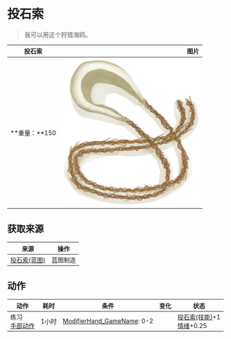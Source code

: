 # 投石索  
> 我可以用这个狩猎海鸥。  
  
  投石索  |   图片   
 ----  |  ----:   
 **重量：**150  |  ![](Sprite/Sling.png)   
  
## 获取来源  
来源  |  操作  
----  |  ----  
[投石索(蓝图)](Bp_Sling.md)  |  蓝图制造  
## 动作  
动作  |  耗时  |  条件  |  变化  |  状态  
----  |  ----  |  ----  |  ----  |  ----  
练习<br>[手部动作](HandAction.md)  |  1小时  |  [ModifierHand_GameName](ModifierHand.md): 0-2  |    |  [投石索(技能)](Skill_Sling.md)+1<br>[情绪](Morale.md)+0.25  
